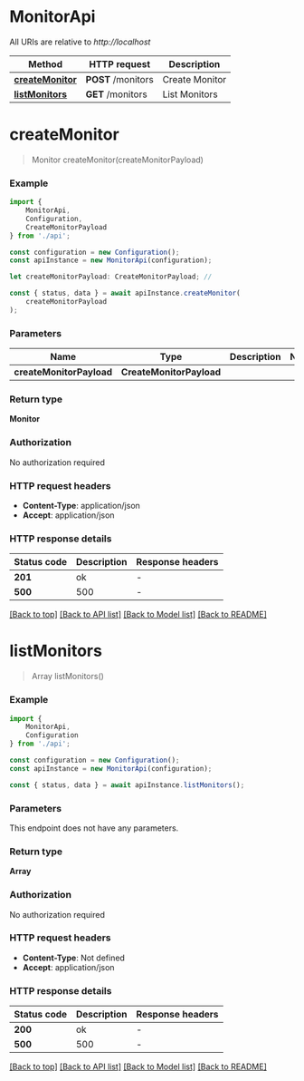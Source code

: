 # MonitorApi

All URIs are relative to *http://localhost*

|Method | HTTP request | Description|
|------------- | ------------- | -------------|
|[**createMonitor**](#createmonitor) | **POST** /monitors | Create Monitor|
|[**listMonitors**](#listmonitors) | **GET** /monitors | List Monitors|

# **createMonitor**
> Monitor createMonitor(createMonitorPayload)


### Example

```typescript
import {
    MonitorApi,
    Configuration,
    CreateMonitorPayload
} from './api';

const configuration = new Configuration();
const apiInstance = new MonitorApi(configuration);

let createMonitorPayload: CreateMonitorPayload; //

const { status, data } = await apiInstance.createMonitor(
    createMonitorPayload
);
```

### Parameters

|Name | Type | Description  | Notes|
|------------- | ------------- | ------------- | -------------|
| **createMonitorPayload** | **CreateMonitorPayload**|  | |


### Return type

**Monitor**

### Authorization

No authorization required

### HTTP request headers

 - **Content-Type**: application/json
 - **Accept**: application/json


### HTTP response details
| Status code | Description | Response headers |
|-------------|-------------|------------------|
|**201** | ok |  -  |
|**500** | 500 |  -  |

[[Back to top]](#) [[Back to API list]](../README.md#documentation-for-api-endpoints) [[Back to Model list]](../README.md#documentation-for-models) [[Back to README]](../README.md)

# **listMonitors**
> Array<Monitor> listMonitors()


### Example

```typescript
import {
    MonitorApi,
    Configuration
} from './api';

const configuration = new Configuration();
const apiInstance = new MonitorApi(configuration);

const { status, data } = await apiInstance.listMonitors();
```

### Parameters
This endpoint does not have any parameters.


### Return type

**Array<Monitor>**

### Authorization

No authorization required

### HTTP request headers

 - **Content-Type**: Not defined
 - **Accept**: application/json


### HTTP response details
| Status code | Description | Response headers |
|-------------|-------------|------------------|
|**200** | ok |  -  |
|**500** | 500 |  -  |

[[Back to top]](#) [[Back to API list]](../README.md#documentation-for-api-endpoints) [[Back to Model list]](../README.md#documentation-for-models) [[Back to README]](../README.md)

